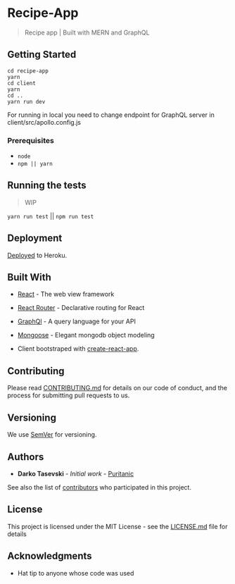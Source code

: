 # Recipe-App

> Recipe app | Built with MERN and GraphQL

## Getting Started

```shell
cd recipe-app
yarn
cd client
yarn
cd ..
yarn run dev
```

For running in local you need to change endpoint for GraphQL server in client/src/apollo.config.js

### Prerequisites

-   `node`
-   `npm || yarn`

## Running the tests

> WIP

`yarn run test` || `npm run test`

## Deployment

[Deployed](https://graphqly-recipes.herokuapp.com) to Heroku.

## Built With

-   [React](reactjs.org) - The web view framework
-   [React Router](https://github.com/ReactTraining/react-router) - Declarative routing for React
-   [GraphQl](https://graphql.org/) - A query language for your API
-   [Mongoose](https://mongoosejs.com/) - Elegant mongodb object modeling

-   Client bootstraped with [create-react-app](https://github.com/facebook/create-react-app).

## Contributing

Please read [CONTRIBUTING.md](CONTRIBUTING.md) for details on our code of conduct, and the process for submitting pull requests to us.

## Versioning

We use [SemVer](http://semver.org/) for versioning.

## Authors

-   **Darko Tasevski** - _Initial work_ - [Puritanic](https://github.com/Puritanic)

See also the list of [contributors](CONTRIBUTORS.md) who participated in this project.

## License

This project is licensed under the MIT License - see the [LICENSE.md](LICENSE.md) file for details

## Acknowledgments

-   Hat tip to anyone whose code was used
